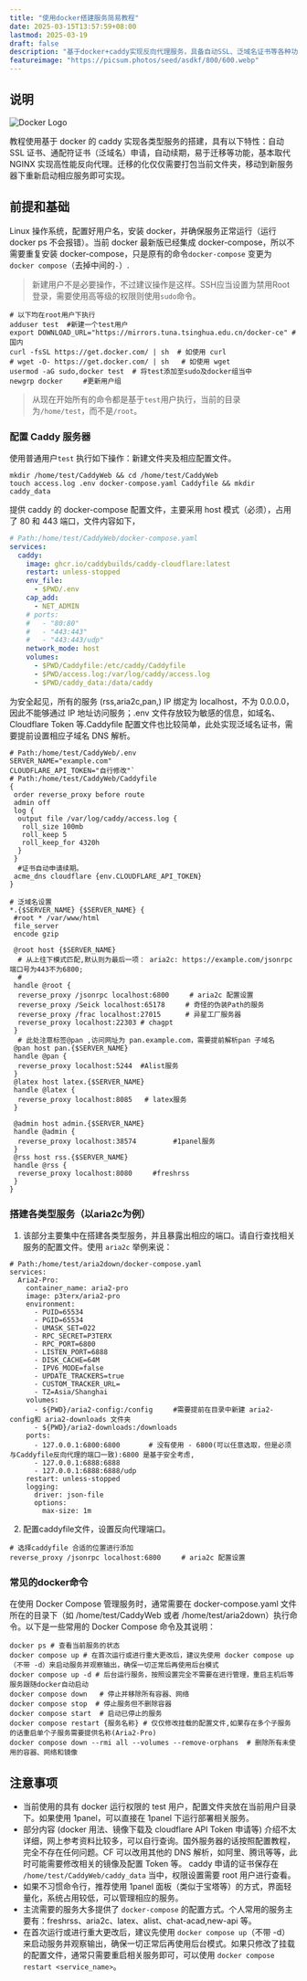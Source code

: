 ```yaml
---
title: "使用docker搭建服务简易教程"
date: 2025-03-15T13:57:59+08:00
lastmod: 2025-03-19
draft: false
description: "基于docker+caddy实现反向代理服务，具备自动SSL、泛域名证书等各种功能。"
featureimage: "https://picsum.photos/seed/asdkf/800/600.webp"
---
```


## 说明

![Docker Logo](docker_logo.png)

教程使用基于 docker 的 caddy 实现各类型服务的搭建，具有以下特性：自动 SSL 证书、通配符证书（泛域名）申请，自动续期，易于迁移等功能，基本取代 NGINX 实现高性能反向代理。迁移的化仅仅需要打包当前文件夹，移动到新服务器下重新启动相应服务即可实现。

## 前提和基础

Linux 操作系统，配置好用户名，安装 docker，并确保服务正常运行（运行 docker ps 不会报错）。当前 docker 最新版已经集成 docker-compose，所以不需要重复安装 docker-compose，只是原有的命令`docker-compose` 变更为 `docker compose`（去掉中间的`-`）.

> 新建用户不是必要操作，不过建议操作是这样。SSH应当设置为禁用Root登录，需要使用高等级的权限则使用`sudo`命令。

```shell
# 以下均在root用户下执行
adduser test  #新建一个test用户
export DOWNLOAD_URL="https://mirrors.tuna.tsinghua.edu.cn/docker-ce" #国内
curl -fsSL https://get.docker.com/ | sh  # 如使用 curl
# wget -O- https://get.docker.com/ | sh   # 如使用 wget
usermod -aG sudo,docker test  # 将test添加至sudo及docker组当中
newgrp docker     #更新用户组
```

> 从现在开始所有的命令都是基于`test`用户执行，当前的目录为`/home/test`，而不是`/root`。

### 配置 Caddy 服务器

使用普通用户`test` 执行如下操作：新建文件夹及相应配置文件。

```shell
mkdir /home/test/CaddyWeb && cd /home/test/CaddyWeb
touch access.log .env docker-compose.yaml Caddyfile && mkdir caddy_data
```

提供 caddy 的 docker-compose 配置文件，主要采用 host 模式（必须），占用了 80 和 443 端口，文件内容如下，

```yaml
# Path:/home/test/CaddyWeb/docker-compose.yaml
services:
  caddy:
    image: ghcr.io/caddybuilds/caddy-cloudflare:latest
    restart: unless-stopped
    env_file:
      - $PWD/.env
    cap_add:
      - NET_ADMIN
    # ports:
    #   - "80:80"
    #   - "443:443"
    #   - "443:443/udp"
    network_mode: host
    volumes:
      - $PWD/Caddyfile:/etc/caddy/Caddyfile
      - $PWD/access.log:/var/log/caddy/access.log
      - $PWD/caddy_data:/data/caddy
```

为安全起见，所有的服务 (rss,aria2c,pan,) IP 绑定为 localhost，不为 0.0.0.0，因此不能够通过 IP 地址访问服务；.env 文件存放较为敏感的信息，如域名、Cloudflare Token 等.Caddyfile 配置文件也比较简单，此处实现泛域名证书，需要提前设置相应子域名 DNS 解析。

```shell
# Path:/home/test/CaddyWeb/.env
SERVER_NAME="example.com"
CLOUDFLARE_API_TOKEN="自行修改"`
# Path:/home/test/CaddyWeb/Caddyfile
{
 order reverse_proxy before route
 admin off
 log {
  output file /var/log/caddy/access.log {
   roll_size 100mb
   roll_keep 5
   roll_keep_for 4320h
  }
 }
  #证书自动申请续期。
 acme_dns cloudflare {env.CLOUDFLARE_API_TOKEN}
}

# 泛域名设置
*.{$SERVER_NAME} {$SERVER_NAME} {
 #root * /var/www/html
 file_server
 encode gzip

 @root host {$SERVER_NAME}
  # 从上往下模式匹配,默认则为最后一项： aria2c: https://example.com/jsonrpc 端口号为443不为6800;
  # 
 handle @root {
  reverse_proxy /jsonrpc localhost:6800     # aria2c 配置设置
  reverse_proxy /Seick localhost:65178     # 奇怪的伪装Path的服务
  reverse_proxy /frac localhost:27015      # 异星工厂服务器
  reverse_proxy localhost:22303 # chagpt
 }
  # 此处注意标签@pan ,访问网址为 pan.example.com，需要提前解析pan 子域名
 @pan host pan.{$SERVER_NAME}
 handle @pan {
  reverse_proxy localhost:5244  #Alist服务
 }
 @latex host latex.{$SERVER_NAME}
 handle @latex {
  reverse_proxy localhost:8085   # latex服务
 }

 @admin host admin.{$SERVER_NAME}
 handle @admin {
  reverse_proxy localhost:38574         #1panel服务
 }
 @rss host rss.{$SERVER_NAME}
 handle @rss {
  reverse_proxy localhost:8080     #freshrss
 }
}
```

### 搭建各类型服务（以aria2c为例）

1. 该部分主要集中在搭建各类型服务，并且暴露出相应的端口。请自行查找相关服务的配置文件。使用 `aria2c` 举例来说：

```shell
# Path:/home/test/aria2down/docker-compose.yaml
services:
  Aria2-Pro:
    container_name: aria2-pro
    image: p3terx/aria2-pro
    environment:
      - PUID=65534
      - PGID=65534
      - UMASK_SET=022
      - RPC_SECRET=P3TERX
      - RPC_PORT=6800
      - LISTEN_PORT=6888
      - DISK_CACHE=64M
      - IPV6_MODE=false
      - UPDATE_TRACKERS=true
      - CUSTOM_TRACKER_URL=
      - TZ=Asia/Shanghai
    volumes:
      - ${PWD}/aria2-config:/config     #需要提前在目录中新建 aria2-config和 aria2-downloads 文件夹
      - ${PWD}/aria2-downloads:/downloads
    ports:
      - 127.0.0.1:6800:6800       # 没有使用 - 6800(可以任意选取，但是必须与Caddyfile反向代理的端口一致):6800 是基于安全考虑,
      - 127.0.0.1:6888:6888
      - 127.0.0.1:6888:6888/udp
    restart: unless-stopped
    logging:
      driver: json-file
      options:
        max-size: 1m
```

2. 配置caddyfile文件，设置反向代理端口。

```shell
# 选择caddyfile 合适的位置进行添加
reverse_proxy /jsonrpc localhost:6800     # aria2c 配置设置
```

### 常见的docker命令

在使用 Docker Compose 管理服务时，通常需要在 docker-compose.yaml 文件所在的目录下（如 /home/test/CaddyWeb 或者 /home/test/aria2down）执行命令。以下是一些常用的 Docker Compose 命令及其说明：

```shell
docker ps # 查看当前服务的状态
docker compose up # 在首次运行或进行重大更改后，建议先使用 docker compose up（不带 -d）来启动服务并观察输出，确保一切正常后再使用后台模式
docker compose up -d # 后台运行服务，按照设置完全不需要在进行管理，重启主机后等服务跟随docker自动启动
docker compose down   # 停止并移除所有容器、网络
docker compose stop  # 停止服务但不删除容器
docker compose start  # 启动已停止的服务
docker compose restart {服务名称} # 仅仅修改挂载的配置文件,如果存在多个子服务的话重启单个子服务需要提供名称(Aria2-Pro)
docker compose down --rmi all --volumes --remove-orphans  # 删除所有未使用的容器、网络和镜像
```

## 注意事项

- 当前使用的具有 docker 运行权限的 test 用户，配置文件夹放在当前用户目录下。如果使用 1panel，可以直接在 1panel 下运行部署相关服务。
- 部分内容 (docker 用法、镜像下载及 cloudflare API Token 申请等) 介绍不太详细，网上参考资料比较多，可以自行查询。国外服务器的话按照配置教程，完全不存在任何问题。CF 可以改用其他的 DNS 解析，如阿里、腾讯等等，此时可能需要修改相关的镜像及配置 Token 等。
caddy 申请的证书保存在 `/home/test/CaddyWeb/caddy_data` 当中，权限设置需要 root 用户进行查看。
- 如果不习惯命令行，推荐使用 1panel 面板（类似于宝塔等）的方式，界面轻量化，系统占用较低，可以管理相应的服务。
- 主流需要的服务大多提供了 `docker-compose` 的配置方式。个人常用的服务主要有：freshrss、aria2c、latex、alist、chat-acad,new-api 等。
- 在首次运行或进行重大更改后，建议先使用 `docker compose up`（不带 -d）来启动服务并观察输出，确保一切正常后再使用后台模式。如果只修改了挂载的配置文件，通常只需要重启相关服务即可，可以使用 `docker compose restart <service_name>`。
